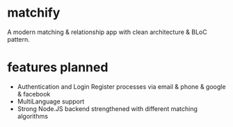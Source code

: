 # matchify

A modern matching & relationship app with clean architecture & BLoC pattern.

# features planned
- Authentication and Login Register processes via email & phone & google & facebook
- MultiLanguage support
- Strong Node.JS backend strengthened with different matching algorithms
